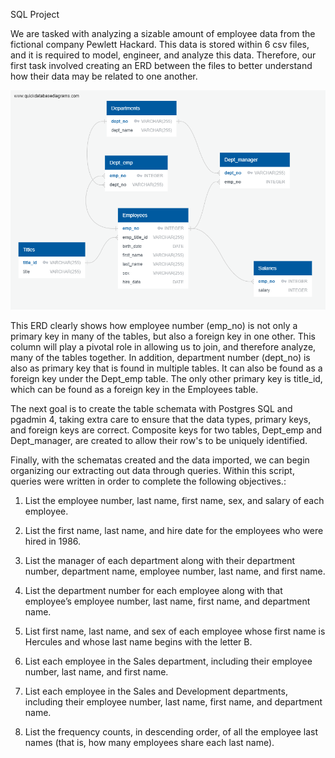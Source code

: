 SQL Project

   We are tasked with analyzing a sizable amount of employee data from the fictional company Pewlett Hackard. This data is stored within 6 csv files, and it is required to model, engineer, and analyze this data. Therefore, our first task involved creating an ERD between the files to better understand how their data may be related to one another.

![ERD](https://github.com/ArtienVoskanian/sql-challenge/blob/main/EmployeeSQL/ERD-sql-challenge.png) 

   This ERD clearly shows how employee number (emp_no) is not only a primary key in many of the tables, but also a foreign key in one other. This column will play a pivotal role in allowing us to join, and therefore analyze, many of the tables together. In addition, department number (dept_no) is also as primary key that is found in multiple tables. It can also be found as a foreign key under the Dept_emp table. The only other primary key is title_id, which can be found as a foreign key in the Employees table. 

   The next goal is to create the table schemata with Postgres SQL and pgadmin 4, taking extra care to ensure that the data types, primary keys, and foreign keys are correct. Composite keys for two tables, Dept_emp and Dept_manager, are created to allow their row's to be uniquely identified.  

   Finally, with the schematas created and the data imported, we can begin organizing our extracting out data through queries. Within this script, queries were written in order to complete the following objectives.:

1) List the employee number, last name, first name, sex, and salary of each employee.

2) List the first name, last name, and hire date for the employees who were hired in 1986.

3) List the manager of each department along with their department number, department name, employee number, last name, and first name.

4) List the department number for each employee along with that employee’s employee number, last name, first name, and department name.

5) List first name, last name, and sex of each employee whose first name is Hercules and whose last name begins with the letter B.

6) List each employee in the Sales department, including their employee number, last name, and first name.

7) List each employee in the Sales and Development departments, including their employee number, last name, first name, and department name.

8) List the frequency counts, in descending order, of all the employee last names (that is, how many employees share each last name).
